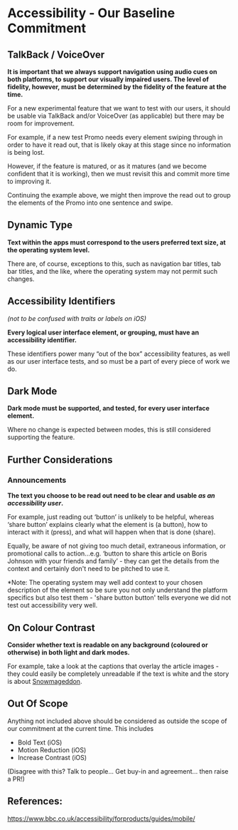 # Accessibility - Our Baseline Commitment

## TalkBack / VoiceOver

**It is important that we always support navigation using audio cues on both platforms, to support our visually impaired users. The level of fidelity, however, must be determined by the fidelity of the feature at the time.**

For a new experimental feature that we want to test with our users, it should be usable via TalkBack and/or VoiceOver (as applicable) but there may be room for improvement.

For example, if a new test Promo needs every element swiping through in order to have it read out, that is likely okay at this stage since no information is being lost.

However, if the feature is matured, or as it matures (and we become confident that it is working), then we must revisit this and commit more time to improving it.

Continuing the example above, we might then improve the read out to group the elements of the Promo into one sentence and swipe.

## Dynamic Type

**Text within the apps must correspond to the users preferred text size, at the operating system level.**

There are, of course, exceptions to this, such as navigation bar titles, tab bar titles, and the like, where the operating system may not permit such changes.

## Accessibility Identifiers
*(not to be confused with traits or labels on iOS)*

**Every logical user interface element, or grouping, must have an accessibility identifier.**

These identifiers power many “out of the box” accessibility features, as well as our user interface tests, and so must be a part of every piece of work we do.

## Dark Mode

**Dark mode must be supported, and tested, for every user interface element.**

Where no change is expected between modes, this is still considered supporting the feature.

## Further Considerations

### Announcements

**The text you choose to be read out need to be clear and usable _as an accessibility user_.**

For example, just reading out ‘button’ is unlikely to be helpful, whereas ‘share button’ explains clearly what the element is (a button), how to interact with it (press), and what will happen when that is done (share).

Equally, be aware of not giving too much detail, extraneous information, or promotional calls to action...e.g. ‘button to share this article on Boris Johnson with your friends and family’ - they can get the details from the context and certainly don't need to be pitched to use it.

*Note: The operating system may well add context to your chosen description of the element so be sure you not only understand the platform specifics but also test them - 'share button button' tells everyone we did not test out accessibility very well.

## On Colour Contrast

**Consider whether text is readable on any background (coloured or otherwise) in both light and dark modes.**

For example, take a look at the captions that overlay the article images - they could easily be completely unreadable if the text is white and the story is about [Snowmageddon](https://www.bbc.co.uk/bbcthree/article/f64389be-21fd-44ca-b135-d1e9f12624ee).

## Out Of Scope

Anything not included above should be considered as outside the scope of our commitment at the current time. This includes

* Bold Text (iOS)
* Motion Reduction (iOS)
* Increase Contrast (iOS)

(Disagree with this? Talk to people... Get buy-in and agreement... then raise a PR!)

## References:

https://www.bbc.co.uk/accessibility/forproducts/guides/mobile/
